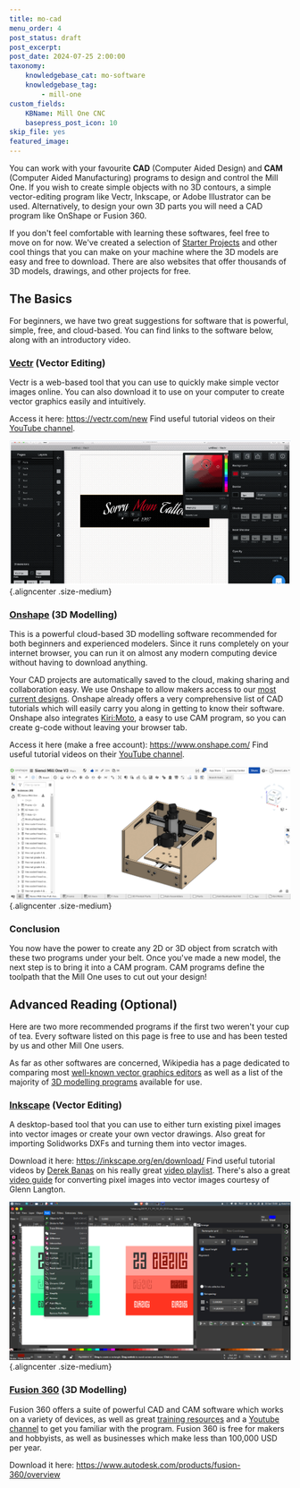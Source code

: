 ```yaml
---
title: mo-cad
menu_order: 4
post_status: draft
post_excerpt: 
post_date: 2024-07-25 2:00:00
taxonomy:
    knowledgebase_cat: mo-software 
    knowledgebase_tag:
        - mill-one
custom_fields:
    KBName: Mill One CNC
    basepress_post_icon: 10
skip_file: yes
featured_image: 
---
```

You can work with your favourite <strong>CAD</strong> (Computer Aided Design) and <strong>CAM</strong> (Computer Aided Manufacturing) programs to design and control the Mill One. If you wish to create simple objects with no 3D contours, a simple vector-editing program like Vectr, Inkscape, or Adobe Illustrator can be used. Alternatively, to design your own 3D parts you will need a CAD program like OnShape or Fusion 360.

If you don't feel comfortable with learning these softwares, feel free to move on for now. We've created a selection of <a href="https://resources.sienci.com/view/mo-more-projects/" target="_blank" rel="noopener">Starter Projects</a> and other cool things that you can make on your machine where the 3D models are easy and free to download. There are also websites that offer thousands of 3D models, drawings, and other projects for free.
<h2>The Basics</h2>
For beginners, we have two great suggestions for software that is powerful, simple, free, and cloud-based. You can find links to the software below, along with an introductory video.
<h3><strong><a href="https://vectr.com/" target="_blank" rel="noopener">Vectr</a> (Vector Editing)</strong></h3>
Vectr is a web-based tool that you can use to quickly make simple vector images online. You can also download it to use on your computer to create vector graphics easily and intuitively.

Access it here: <a href="https://vectr.com/new" target="_blank" rel="noopener">https://vectr.com/new</a>
Find useful tutorial videos on their <a href="https://www.youtube.com/channel/UC-cJMcXP4znmrj8_DF-EuvA/featured?disable_polymer=1" target="_blank" rel="noopener">YouTube channel</a>.

![alt text](../../_images/_mill-one/Software/mo_cad_p1_Vectr.png){.aligncenter .size-medium}

<h3><strong><a href="https://www.onshape.com" target="_blank" rel="noopener">Onshape</a> (3D Modelling)</strong></h3>
This is a powerful cloud-based 3D modelling software recommended for both beginners and experienced modelers. Since it runs completely on your internet browser, you can run it on almost any modern computing device without having to download anything.

Your CAD projects are automatically saved to the cloud, making sharing and collaboration easy. We use Onshape to allow makers access to our <a href="https://cad.onshape.com/documents/cef8a67838682ca79f64237c/w/22ad8b2c367c8fc81ca0ada0/e/1367d08d70a3f7ccdd669df3" target="_blank" rel="noopener">most current designs</a>. Onshape already offers a very comprehensive list of CAD tutorials which will easily carry you along in getting to know their software. Onshape also integrates <a href="https://grid.space/kiri/" target="_blank" rel="noopener">Kiri:Moto</a>, a easy to use CAM program, so you can create g-code without leaving your browser tab.

Access it here (make a free account): <a href="https://www.onshape.com/" target="_blank" rel="noopener">https://www.onshape.com/</a>
Find useful tutorial videos on their <a href="https://www.youtube.com/channel/UCTvd5lUSLtTH8Qcd7Pl1nQg" target="_blank" rel="noopener">YouTube channel</a>.

![alt text](../../_images/_mill-one/Software/mo_cad_p2_onshape.png){.aligncenter .size-medium}

<h3><strong>Conclusion</strong></h3>
You now have the power to create any 2D or 3D object from scratch with these two programs under your belt. Once you've made a new model, the next step is to bring it into a CAM program. CAM programs define the toolpath that the Mill One uses to cut out your design!
<h2>Advanced Reading (Optional)</h2>
Here are two more recommended programs if the first two weren't your cup of tea. Every software listed on this page is free to use and has been tested by us and other Mill One users.

As far as other softwares are concerned, Wikipedia has a page dedicated to comparing most <a href="https://en.wikipedia.org/wiki/Comparison_of_vector_graphics_editors" target="_blank" rel="noopener">well-known vector graphics editors</a> as well as a list of the majority of <a href="https://en.wikipedia.org/wiki/List_of_3D_modeling_software" target="_blank" rel="noopener">3D modelling programs</a> available for use.
<h3><strong><a href="https://inkscape.org/" target="_blank" rel="noopener">Inkscape</a> (Vector Editing)
</strong></h3>
A desktop-based tool that you can use to either turn existing pixel images into vector images or create your own vector drawings. Also great for importing Solidworks DXFs and turning them into vector images.

Download it here: <a href="https://inkscape.org/en/download/" target="_blank" rel="noopener">https://inkscape.org/en/download/</a>
Find useful tutorial videos by <a class="yt-uix-sessionlink spf-link " href="https://www.youtube.com/channel/UCwRXb5dUK4cvsHbx-rGzSgw" target="_blank" rel="noopener" data-sessionlink="itct=CDQQ4TkiEwjn2LT_6I_YAhVIeAMKHUxkDgIo-B0">Derek Banas</a> on his really great <a href="https://www.youtube.com/watch?v=zUIOEXssTSE&amp;list=PLGLfVvz_LVvTSi9bKrvGR2_DBg0Tv8Dxo" target="_blank" rel="noopener">video playlist</a>.
There's also a great <a href="https://youtu.be/W0V-4O9x9Uk" target="_blank" rel="noopener">video guide</a> for converting pixel images into vector images courtesy of Glenn Langton.

![alt text](../../_images/_mill-one/Software/mo_cad_p3_Inkscape.png){.aligncenter .size-medium}

<h3><strong><a href="https://www.autodesk.com/products/fusion-360/overview" target="_blank" rel="noopener">Fusion 360</a> (3D Modelling)</strong></h3>
Fusion 360 offers a suite of powerful CAD and CAM software which works on a variety of devices, as well as great <a href="https://academy.autodesk.com/software/fusion-360" target="_blank" rel="noopener">training resources</a> and a <a href="https://www.youtube.com/user/AutodeskFusion360" target="_blank" rel="noopener">Youtube channel</a> to get you familiar with the program. Fusion 360 is free for makers and hobbyists, as well as businesses which make less than 100,000 USD per year.

Download it here: <a href="https://www.autodesk.com/products/fusion-360/overview" target="_blank" rel="noopener">https://www.autodesk.com/products/fusion-360/overview</a>